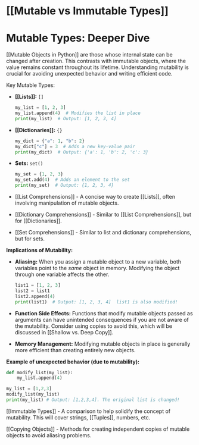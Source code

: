 # [[Mutable vs Immutable Types]]
# Mutable Types: Deeper Dive

[[Mutable Objects in Python]] are those whose internal state can be changed after creation.  This contrasts with immutable objects, where the value remains constant throughout its lifetime.  Understanding mutability is crucial for avoiding unexpected behavior and writing efficient code.

Key Mutable Types:

* **[[Lists]]:**  `[]`
    ```python
    my_list = [1, 2, 3]
    my_list.append(4)  # Modifies the list in place
    print(my_list)  # Output: [1, 2, 3, 4]
    ```

* **[[Dictionaries]]:** `{}`
    ```python
    my_dict = {"a": 1, "b": 2}
    my_dict["c"] = 3  # Adds a new key-value pair
    print(my_dict)  # Output: {'a': 1, 'b': 2, 'c': 3}
    ```

* **Sets:** `set()`
    ```python
    my_set = {1, 2, 3}
    my_set.add(4)  # Adds an element to the set
    print(my_set)  # Output: {1, 2, 3, 4}
    ```

* [[List Comprehensions]] -  A concise way to create [[Lists]], often involving manipulation of mutable objects.


* [[Dictionary Comprehensions]] - Similar to [[List Comprehensions]], but for [[Dictionaries]].


* [[Set Comprehensions]] -  Similar to list and dictionary comprehensions, but for sets.


**Implications of Mutability:**

* **Aliasing:** When you assign a mutable object to a new variable, both variables point to the *same* object in memory. Modifying the object through one variable affects the other.

    ```python
    list1 = [1, 2, 3]
    list2 = list1
    list2.append(4)
    print(list1)  # Output: [1, 2, 3, 4]  list1 is also modified!
    ```

* **Function Side Effects:**  Functions that modify mutable objects passed as arguments can have unintended consequences if you are not aware of the mutability.  Consider using copies to avoid this, which will be discussed in [[Shallow vs. Deep Copy]].

* **Memory Management:**  Modifying mutable objects in place is generally more efficient than creating entirely new objects.


**Example of unexpected behavior (due to mutability):**

```python
def modify_list(my_list):
    my_list.append(4)

my_list = [1,2,3]
modify_list(my_list)
print(my_list) # Output: [1,2,3,4]. The original list is changed!
```

[[Immutable Types]] - A comparison to help solidify the concept of mutability.  This will cover strings, [[Tuples]], numbers, etc.

[[Copying Objects]] -  Methods for creating independent copies of mutable objects to avoid aliasing problems.
